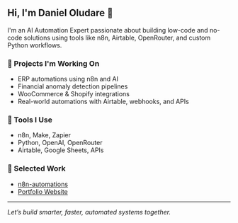 ## Hi, I'm Daniel Oludare 👋

I'm an AI Automation Expert passionate about building low-code and no-code solutions using tools like n8n, Airtable, OpenRouter, and custom Python workflows.

### 🚀 Projects I'm Working On
- ERP automations using n8n and AI
- Financial anomaly detection pipelines
- WooCommerce & Shopify integrations
- Real-world automations with Airtable, webhooks, and APIs

### 🔧 Tools I Use
- n8n, Make, Zapier
- Python, OpenAI, OpenRouter
- Airtable, Google Sheets, APIs

### 📂 Selected Work
- [n8n-automations](https://github.com/YOUR_USERNAME/n8n-automations)
- [Portfolio Website](https://oludee.framer.website)

---

*Let’s build smarter, faster, automated systems together.*
